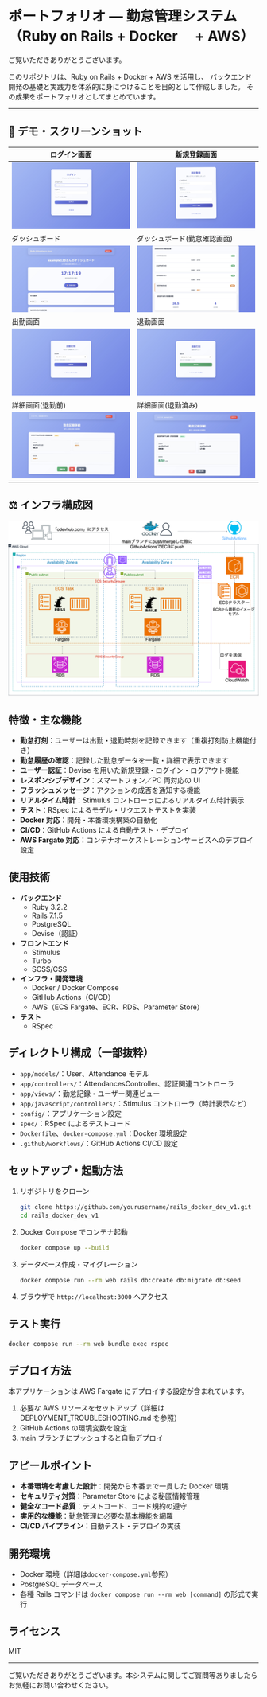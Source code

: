 # ポートフォリオ ― 勤怠管理システム（Ruby on Rails + Docker 　+ AWS）

ご覧いただきありがとうございます。

このリポジトリは、Ruby on Rails + Docker + AWS を活用し、
バックエンド開発の基礎と実践力を体系的に身につけることを目的として作成しました。
その成果をポートフォリオとしてまとめています。

---

## 🚩 デモ・スクリーンショット

| ログイン画面                                | 新規登録画面                               |
| ------------------------------------------- | ------------------------------------------ |
| ![新規登録画面](./doc/images/sign_in.jpeg)  | ![ログイン画面](./doc/images/sign_up.jpeg) |
| ダッシュボード                              | ダッシュボード(勤怠確認画面)               |
| ![ダッシュボード](./doc/images/index1.jpeg) | ![勤怠管理画面](./doc/images/index2.jpeg)  |
| 出勤画面                                    | 退勤画面                                   |
| ![出勤画面](./doc/images/check_in.jpeg)     | ![退勤画面](./doc/images/check_out.jpeg)   |
| 詳細画面(退勤前)                            | 詳細画面(退勤済み)                         |
| ![出勤画面](./doc/images/show.jpeg)         | ![退勤画面](./doc/images/show2.jpeg)       |

## ⚖️ インフラ構成図

![](./doc/images/aws-structure.png)

## 特徴・主な機能

- **勤怠打刻**：ユーザーは出勤・退勤時刻を記録できます（重複打刻防止機能付き）
- **勤怠履歴の確認**：記録した勤怠データを一覧・詳細で表示できます
- **ユーザー認証**：Devise を用いた新規登録・ログイン・ログアウト機能
- **レスポンシブデザイン**：スマートフォン／PC 両対応の UI
- **フラッシュメッセージ**：アクションの成否を通知する機能
- **リアルタイム時計**：Stimulus コントローラによるリアルタイム時計表示
- **テスト**：RSpec によるモデル・リクエストテストを実装
- **Docker 対応**：開発・本番環境構築の自動化
- **CI/CD**：GitHub Actions による自動テスト・デプロイ
- **AWS Fargate 対応**：コンテナオーケストレーションサービスへのデプロイ設定

## 使用技術

- **バックエンド**
  - Ruby 3.2.2
  - Rails 7.1.5
  - PostgreSQL
  - Devise（認証）
- **フロントエンド**
  - Stimulus
  - Turbo
  - SCSS/CSS
- **インフラ・開発環境**
  - Docker / Docker Compose
  - GitHub Actions（CI/CD）
  - AWS（ECS Fargate、ECR、RDS、Parameter Store）
- **テスト**
  - RSpec

## ディレクトリ構成（一部抜粋）

- `app/models/`：User、Attendance モデル
- `app/controllers/`：AttendancesController、認証関連コントローラ
- `app/views/`：勤怠記録・ユーザー関連ビュー
- `app/javascript/controllers/`：Stimulus コントローラ（時計表示など）
- `config/`：アプリケーション設定
- `spec/`：RSpec によるテストコード
- `Dockerfile`、`docker-compose.yml`：Docker 環境設定
- `.github/workflows/`：GitHub Actions CI/CD 設定

## セットアップ・起動方法

1. リポジトリをクローン

   ```bash
   git clone https://github.com/yourusername/rails_docker_dev_v1.git
   cd rails_docker_dev_v1
   ```

2. Docker Compose でコンテナ起動

   ```bash
   docker compose up --build
   ```

3. データベース作成・マイグレーション

   ```bash
   docker compose run --rm web rails db:create db:migrate db:seed
   ```

4. ブラウザで `http://localhost:3000` へアクセス

## テスト実行

```bash
docker compose run --rm web bundle exec rspec
```

## デプロイ方法

本アプリケーションは AWS Fargate にデプロイする設定が含まれています。

1. 必要な AWS リソースをセットアップ（詳細は DEPLOYMENT_TROUBLESHOOTING.md を参照）
2. GitHub Actions の環境変数を設定
3. main ブランチにプッシュすると自動デプロイ

## アピールポイント

- **本番環境を考慮した設計**：開発から本番まで一貫した Docker 環境
- **セキュリティ対策**：Parameter Store による秘匿情報管理
- **健全なコード品質**：テストコード、コード規約の遵守
- **実用的な機能**：勤怠管理に必要な基本機能を網羅
- **CI/CD パイプライン**：自動テスト・デプロイの実装

## 開発環境

- Docker 環境（詳細は`docker-compose.yml`参照）
- PostgreSQL データベース
- 各種 Rails コマンドは `docker compose run --rm web [command]` の形式で実行

## ライセンス

MIT

---

ご覧いただきありがとうございます。本システムに関してご質問等ありましたらお気軽にお問い合わせください。
